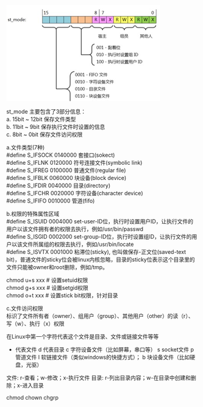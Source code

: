 ![image](st_mode.jpg)

st_mode 主要包含了3部分信息：  
a. 15bit ~ 12bit 保存文件类型  
b. 11bit ~ 9bit  保存执行文件时设置的信息  
c. 8bit ~ 0bit   保存文件访问权限  

a.文件类型(7种)  
#define S_IFSOCK 0140000     套接口(sokect)  
#define S_IFLNK 0120000      符号连接文件(symbolic link)  
#define S_IFREG 0100000      普通文件(regular file)  
#define S_IFBLK 0060000      块设备(block device)  
#define S_IFDIR 0040000      目录(directory)  
#define S_IFCHR 0020000      字符设备(character device)  
#define S_IFIFO 0010000      管道(fifo)  

b.权限的特殊属性区域  
#define S_ISUID 0004000   set-user-ID位，执行时设置用户ID，让执行文件的用户以该文件拥有者的权限去执行，例如/usr/bin/passwd  
#define S_ISGID 0002000   set-group-ID位，执行时设置组ID，让执行文件的用户以该文件所属组的权限去执行，例如/usr/bin/locate  
#define S_ISVTX 0001000   粘滞位(sticky), 也叫做保存-正文位(saved-text bit)，普通文件的sticky位会被linux内核忽略，目录的sticky位表示这个目录里的文件只能被owner和root删除，例如/tmp。  


chmod u+s xxx # 设置setuid权限  
chmod g+s xxx # 设置setgid权限  
chmod o+t xxx # 设置stick bit权限，针对目录  

c.文件访问权限  
标识了文件所有者（owner）、组用户（group）、其他用户（other）的读（r）、写（w）、执行（x）权限



在Linux中第一个字符代表这个文件是目录、文件或链接文件等等
 - 代表文件
 d 代表目录
 c 字符设备文件（比如屏幕，串口等）
 s socket文件
 p 管道文件
 l 软链接文件（类似windows的快捷方式）；
 b 块设备文件（比如硬盘，光驱）


文件: r-查看；w-修改；x-执行文件
目录: r-列出目录内容；w-在目录中创建和删除；x-进入目录

chmod
chown
chgrp